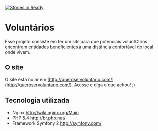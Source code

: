 [![Stories in Ready](http://badge.waffle.io/EHER/voluntarios.png)](http://waffle.io/EHER/voluntarios)  
# Voluntários

Esse projeto consiste em ter um site para que potenciais voluntC!rios encontrem
entidades beneficientes a uma distância confortável do local onde vivem.

## O site

O site está no ar em [http://queroservoluntario.com/](http://queroservoluntario.com/).
Acesse e diga o que achou! ;)

## Tecnologia utilizada

- Nginx <http://wiki.nginx.org/Main>
- PHP 5.4 <http://br.php.net/>
- Framework Symfony 2 <http://symfony.com/>
